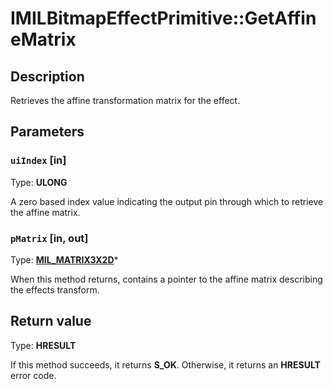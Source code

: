 # IMILBitmapEffectPrimitive::GetAffineMatrix

## Description

Retrieves the affine transformation matrix for the effect.

## Parameters

### `uiIndex` [in]

Type: **ULONG**

A zero based index value indicating the output pin through which to retrieve the affine matrix.

### `pMatrix` [in, out]

Type: **[MIL_MATRIX3X2D](https://learn.microsoft.com/previous-versions/windows/desktop/api/mileffects/ns-mileffects-milmatrix3x2d)***

When this method returns, contains a pointer to the affine matrix describing the effects transform.

## Return value

Type: **HRESULT**

If this method succeeds, it returns **S_OK**. Otherwise, it returns an **HRESULT** error code.